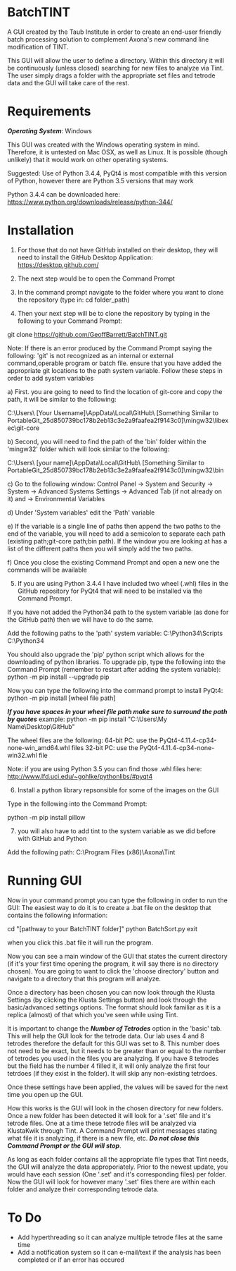 # BatchTINT
A GUI created by the Taub Institute in order to create an end-user friendly batch processing solution to complement Axona's new command line modification of TINT.

This GUI will allow the user to define a directory. Within this directory it will be continuously (unless closed) searching for new files to analyze via Tint. The user simply drags a folder with the appropriate set files and tetrode data and the GUI will take care of the rest.

# Requirements
***Operating System***: Windows

This GUI was created with the Windows operating system in mind. Therefore, it is untested on Mac OSX, as well as Linux. It is possible
(though unlikely) that it would work on other operating systems.

Suggested: Use of Python 3.4.4, PyQt4 is most compatible with this version of Python, however there are Python 3.5 versions that may work

Python 3.4.4 can be downloaded here: https://www.python.org/downloads/release/python-344/

# Installation

1) For those that do not have GitHub installed on their desktop, they will need to install the GitHub Desktop Application: 
https://desktop.github.com/

2) The next step would be to open the Command Prompt

3) In the command prompt navigate to the folder where you want to clone the repository (type in: cd folder_path)

4) Then your next step will be to clone the repository by typing in the following to your Command Prompt:

git clone https://github.com/GeoffBarrett/BatchTINT.git

Note: If there is an error produced by the Command Prompt saying the following: 
'git' is not recognized as an internal or external command,operable program or batch file.
ensure that you have added the appropriate git locations to the path system variable. Follow these steps in order to add system variables


  a) First. you are going to need to find the location of git-core and copy the path, it will be similar to the following:
  
  C:\Users\ [Your Username]\AppData\Local\GitHub\ [Something Similar to PortableGit_25d850739bc178b2eb13c3e2a9faafea2f9143c0]\mingw32\libexec\git-core
  
  b) Second, you will need to find the path of the 'bin' folder within the 'mingw32' folder which will look similar to the following:
  
  C:\Users\ [your name]\AppData\Local\GitHub\ [Something Similar to PortableGit_25d850739bc178b2eb13c3e2a9faafea2f9143c0]\mingw32\bin
  
  c) Go to the following window: Control Panel -> System and Security -> System -> Advanced Systems Settings 
  -> Advanced Tab (if not already on it) and -> Environmental Variables 
  
  d) Under 'System variables' edit the 'Path' variable
  
  e) If the variable is a single line of paths then append the two paths to the end of the variable, 
  you will need to add a semicolon to separate each path (existing path;git-core path;bin path).
  If the window you are looking at has a list of the different paths then you will simply add the two paths.
  
  f) Once you close the existing Command Prompt and open a new one the commands will be available

5) If you are using Python 3.4.4 I have included two wheel (.whl) files in the GitHub repository for PyQt4 that will need
to be installed via the Command Prompt.

If you have not added the Python34 path to the system variable (as done for the GitHub path) then we will have to do the same.

Add the following paths to the 'path' system variable:
C:\Python34\Scripts
C:\Python34

You should also upgrade the 'pip' python script which allows for the downloading of python libraries. To upgrade pip, type the
following into the Command Prompt (remember to restart after adding the system variable): python -m pip install --upgrade pip

Now you can type the following into the command prompt to install PyQt4:
python -m pip install [wheel file path] 

***If you have spaces in your wheel file path make sure to surround the path by quotes***
example: python -m pip install "C:\Users\My Name\Desktop\GitHub\"

The wheel files are the following:
64-bit PC: use the PyQt4-4.11.4-cp34-none-win_amd64.whl files
32-bit PC: use the PyQt4-4.11.4-cp34-none-win32.whl file

Note: if you are using Python 3.5 you can find those .whl files here: http://www.lfd.uci.edu/~gohlke/pythonlibs/#pyqt4

6) Install a python library repsonsible for some of the images on the GUI

Type in the following into the Command Prompt:

python -m pip install pillow

7) you will also have to add tint to the system variable as we did before with GitHub and Python

Add the following path: C:\Program Files (x86)\Axona\Tint

# Running GUI

Now in your command prompt you can type the following in order to run the GUI:
The easiest way to do it is to create a .bat file on the desktop that contains the following information:

cd "[pathway to your BatchTINT folder]"
python BatchSort.py
exit

when you click this .bat file it will run the program.

Now you can see a main window of the GUI that states the current directory (if it's your first time opening the program, it will say 
there is no directory chosen). You are going to want to click the 'choose directory' button and navigate to a directory that this program will analyze.

Once a directory has been chosen you can now look through the Klusta Settings (by clicking the Klusta Settings button) and look through the basic/advanced settings options. The format should look familiar as it is a replica (almost) of that which you've seen while using Tint.

It is important to change the ***Number of Tetrodes*** option in the 'basic' tab. This will help the GUI look for the tetrode data. Our lab uses 4 and 8 tetrodes therefore the default for this GUI was set to 8. This number does not need to be exact, but it needs to be greater than or equal to the number of tetrodes you used in the files you are analyzing. If you have 8 tetrodes but the field has the number 4 filled it, it will only analyze the first four tetrdoes (if they exist in the folder). It will skip any non-existing tetrdoes.

Once these settings have been applied, the values will be saved for the next time you open up the GUI.

How this works is the GUI will look in the chosen directory for new folders. Once a new folder has been detected it will look for a '.set' file and it's tetrode files. One at a time these tetrode files will be analyzed via KlustaKwik through Tint. A Command Prompt will print messages stating what file it is analyzing, if there is a new file, etc. ***Do not close this Command Prompt or the GUI will stop***.

As long as each folder contains all the appropriate file types that Tint needs, the GUI will analyze the data approporiately. Prior to the newest update, you would have each session (One '.set' and it's corresponding files) per folder. Now the GUI will look for however many '.set' files there are within each folder and analyze their corresponding tetrode data.

# To Do

- Add hyperthreading so it can analyze multiple tetrode files at the same time
- Add a notification system so it can e-mail/text if the analysis has been completed or if an error has occured
